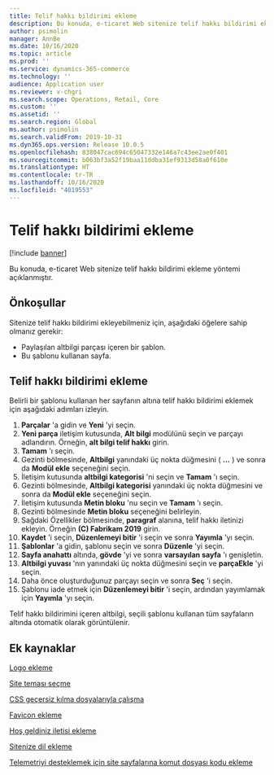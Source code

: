 ```yaml
---
title: Telif hakkı bildirimi ekleme
description: Bu konuda, e-ticaret Web sitenize telif hakkı bildirimi ekleme yöntemi açıklanmıştır.
author: psimolin
manager: AnnBe
ms.date: 10/16/2020
ms.topic: article
ms.prod: ''
ms.service: dynamics-365-commerce
ms.technology: ''
audience: Application user
ms.reviewer: v-chgri
ms.search.scope: Operations, Retail, Core
ms.custom: ''
ms.assetid: ''
ms.search.region: Global
ms.author: psimolin
ms.search.validFrom: 2019-10-31
ms.dyn365.ops.version: Release 10.0.5
ms.openlocfilehash: 838047cac694c65047332e146a7c43ee2ae0f401
ms.sourcegitcommit: b063bf3a52f19baa11ddba31ef9313d58a0f610e
ms.translationtype: HT
ms.contentlocale: tr-TR
ms.lasthandoff: 10/16/2020
ms.locfileid: "4019553"
---
```

# <a name="add-a-copyright-notice"></a>Telif hakkı bildirimi ekleme

[!include [banner](includes/banner.md)]

Bu konuda, e-ticaret Web sitenize telif hakkı bildirimi ekleme yöntemi açıklanmıştır.

## <a name="prerequisites"></a>Önkoşullar

Sitenize telif hakkı bildirimi ekleyebilmeniz için, aşağıdaki öğelere sahip olmanız gerekir:

- Paylaşılan altbilgi parçası içeren bir şablon.
- Bu şablonu kullanan sayfa.

## <a name="add-a-copyright-notice"></a>Telif hakkı bildirimi ekleme

Belirli bir şablonu kullanan her sayfanın altına telif hakkı bildirimi eklemek için aşağıdaki adımları izleyin.

1. **Parçalar** 'a gidin ve **Yeni** 'yi seçin.
1. **Yeni parça** iletişim kutusunda, **Alt bilgi** modülünü seçin ve parçayı adlandırın. Örneğin, **alt bilgi telif hakkı** girin.
1. **Tamam** 'ı seçin.
1. Gezinti bölmesinde, **Altbilgi** yanındaki üç nokta düğmesini ( **...** ) ve sonra da **Modül ekle** seçeneğini seçin.
1. İletişim kutusunda **altbilgi kategorisi** 'ni seçin ve **Tamam** 'ı seçin.
1. Gezinti bölmesinde, **Altbilgi kategorisi** yanındaki üç nokta düğmesini ve sonra da **Modül ekle** seçeneğini seçin.
1. İletişim kutusunda **Metin bloku** 'nu seçin ve **Tamam** 'ı seçin.
1. Gezinti bölmesinde **Metin bloku** seçeneğini belirleyin.
1. Sağdaki Özellikler bölmesinde, **paragraf** alanına, telif hakkı iletinizi ekleyin. Örneğin **(C) Fabrikam 2019** girin.
1. **Kaydet** 'i seçin, **Düzenlemeyi bitir** 'i seçin ve sonra **Yayımla** 'yı seçin.
1. **Şablonlar** 'a gidin, şablonu seçin ve sonra **Düzenle** 'yi seçin.
1. **Sayfa anahattı** altında, **gövde** 'yi ve sonra **varsayılan sayfa** 'ı genişletin.
1. **Altbilgi yuvası** 'nın yanındaki üç nokta düğmesini seçin ve **parçaEkle** 'yi seçin.
1. Daha önce oluşturduğunuz parçayı seçin ve sonra **Seç** 'i seçin.
1. Şablonu iade etmek için **Düzenlemeyi bitir** 'i seçin, ardından yayımlamak için **Yayımla** 'yı seçin.

Telif hakkı bildirimini içeren altbilgi, seçili şablonu kullanan tüm sayfaların altında otomatik olarak görüntülenir.

## <a name="additional-resources"></a>Ek kaynaklar

[Logo ekleme](add-logo.md)

[Site teması seçme](select-site-theme.md)

[CSS geçersiz kılma dosyalarıyla çalışma](css-override-files.md)

[Favicon ekleme](add-favicon.md)

[Hoş geldiniz iletisi ekleme](add-welcome-message.md)

[Sitenize dil ekleme](add-languages-to-site.md)

[Telemetriyi desteklemek için site sayfalarına komut dosyası kodu ekleme](add-telemetry.md)

